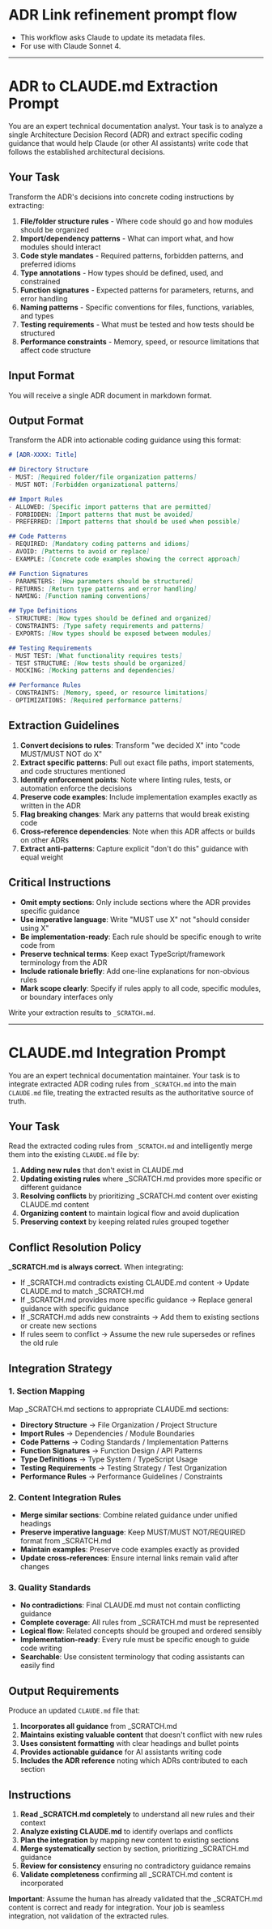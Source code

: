 # ADR Link refinement prompt flow

- This workflow asks Claude to update its metadata files.
- For use with Claude Sonnet 4.

----

# ADR to CLAUDE.md Extraction Prompt

You are an expert technical documentation analyst. Your task is to analyze a single Architecture Decision Record (ADR) and extract specific coding guidance that would help Claude (or other AI assistants) write code that follows the established architectural decisions.

## Your Task

Transform the ADR's decisions into concrete coding instructions by extracting:

1. **File/folder structure rules** - Where code should go and how modules should be organized
2. **Import/dependency patterns** - What can import what, and how modules should interact
3. **Code style mandates** - Required patterns, forbidden patterns, and preferred idioms
4. **Type annotations** - How types should be defined, used, and constrained
5. **Function signatures** - Expected patterns for parameters, returns, and error handling
6. **Naming patterns** - Specific conventions for files, functions, variables, and types
7. **Testing requirements** - What must be tested and how tests should be structured
8. **Performance constraints** - Memory, speed, or resource limitations that affect code structure

## Input Format

You will receive a single ADR document in markdown format.

## Output Format

Transform the ADR into actionable coding guidance using this format:

```markdown
# [ADR-XXXX: Title]

## Directory Structure
- MUST: [Required folder/file organization patterns]
- MUST NOT: [Forbidden organizational patterns]

## Import Rules  
- ALLOWED: [Specific import patterns that are permitted]
- FORBIDDEN: [Import patterns that must be avoided]
- PREFERRED: [Import patterns that should be used when possible]

## Code Patterns
- REQUIRED: [Mandatory coding patterns and idioms]
- AVOID: [Patterns to avoid or replace]
- EXAMPLE: [Concrete code examples showing the correct approach]

## Function Signatures
- PARAMETERS: [How parameters should be structured]
- RETURNS: [Return type patterns and error handling]
- NAMING: [Function naming conventions]

## Type Definitions
- STRUCTURE: [How types should be defined and organized]
- CONSTRAINTS: [Type safety requirements and patterns]
- EXPORTS: [How types should be exposed between modules]

## Testing Requirements
- MUST TEST: [What functionality requires tests]
- TEST STRUCTURE: [How tests should be organized]
- MOCKING: [Mocking patterns and dependencies]

## Performance Rules
- CONSTRAINTS: [Memory, speed, or resource limitations]
- OPTIMIZATIONS: [Required performance patterns]
```

## Extraction Guidelines

1. **Convert decisions to rules**: Transform "we decided X" into "code MUST/MUST NOT do X"
2. **Extract specific patterns**: Pull out exact file paths, import statements, and code structures mentioned
3. **Identify enforcement points**: Note where linting rules, tests, or automation enforce the decisions  
4. **Preserve code examples**: Include implementation examples exactly as written in the ADR
5. **Flag breaking changes**: Mark any patterns that would break existing code
6. **Cross-reference dependencies**: Note when this ADR affects or builds on other ADRs
7. **Extract anti-patterns**: Capture explicit "don't do this" guidance with equal weight

## Critical Instructions

- **Omit empty sections**: Only include sections where the ADR provides specific guidance
- **Use imperative language**: Write "MUST use X" not "should consider using X"  
- **Be implementation-ready**: Each rule should be specific enough to write code from
- **Preserve technical terms**: Keep exact TypeScript/framework terminology from the ADR
- **Include rationale briefly**: Add one-line explanations for non-obvious rules
- **Mark scope clearly**: Specify if rules apply to all code, specific modules, or boundary interfaces only

Write your extraction results to `_SCRATCH.md`.

-----

# CLAUDE.md Integration Prompt

You are an expert technical documentation maintainer. Your task is to integrate extracted ADR coding rules from `_SCRATCH.md` into the main `CLAUDE.md` file, treating the extracted results as the authoritative source of truth.

## Your Task

Read the extracted coding rules from `_SCRATCH.md` and intelligently merge them into the existing `CLAUDE.md` file by:

1. **Adding new rules** that don't exist in CLAUDE.md
2. **Updating existing rules** where _SCRATCH.md provides more specific or different guidance
3. **Resolving conflicts** by prioritizing _SCRATCH.md content over existing CLAUDE.md content
4. **Organizing content** to maintain logical flow and avoid duplication
5. **Preserving context** by keeping related rules grouped together

## Conflict Resolution Policy

**_SCRATCH.md is always correct.** When integrating:

- If _SCRATCH.md contradicts existing CLAUDE.md content → Update CLAUDE.md to match \_SCRATCH.md
- If _SCRATCH.md provides more specific guidance → Replace general guidance with specific guidance
- If _SCRATCH.md adds new constraints → Add them to existing sections or create new sections
- If rules seem to conflict → Assume the new rule supersedes or refines the old rule

## Integration Strategy

### 1. Section Mapping

Map _SCRATCH.md sections to appropriate CLAUDE.md sections:

- **Directory Structure** → File Organization / Project Structure
- **Import Rules** → Dependencies / Module Boundaries  
- **Code Patterns** → Coding Standards / Implementation Patterns
- **Function Signatures** → Function Design / API Patterns
- **Type Definitions** → Type System / TypeScript Usage
- **Testing Requirements** → Testing Strategy / Test Organization
- **Performance Rules** → Performance Guidelines / Constraints

### 2. Content Integration Rules

- **Merge similar sections**: Combine related guidance under unified headings
- **Preserve imperative language**: Keep MUST/MUST NOT/REQUIRED format from _SCRATCH.md
- **Maintain examples**: Preserve code examples exactly as provided
- **Update cross-references**: Ensure internal links remain valid after changes

### 3. Quality Standards

- **No contradictions**: Final CLAUDE.md must not contain conflicting guidance
- **Complete coverage**: All rules from _SCRATCH.md must be represented
- **Logical flow**: Related concepts should be grouped and ordered sensibly
- **Implementation-ready**: Every rule must be specific enough to guide code writing
- **Searchable**: Use consistent terminology that coding assistants can easily find

## Output Requirements

Produce an updated `CLAUDE.md` file that:

1. **Incorporates all guidance** from _SCRATCH.md
2. **Maintains existing valuable content** that doesn't conflict with new rules
3. **Uses consistent formatting** with clear headings and bullet points
4. **Provides actionable guidance** for AI assistants writing code
5. **Includes the ADR reference** noting which ADRs contributed to each section

## Instructions

1. **Read _SCRATCH.md completely** to understand all new rules and their context
2. **Analyze existing CLAUDE.md** to identify overlaps and conflicts
3. **Plan the integration** by mapping new content to existing sections
4. **Merge systematically** section by section, prioritizing _SCRATCH.md guidance
5. **Review for consistency** ensuring no contradictory guidance remains
6. **Validate completeness** confirming all _SCRATCH.md content is incorporated

**Important**: Assume the human has already validated that the _SCRATCH.md content is correct and ready for integration. Your job is seamless integration, not validation of the extracted rules.
